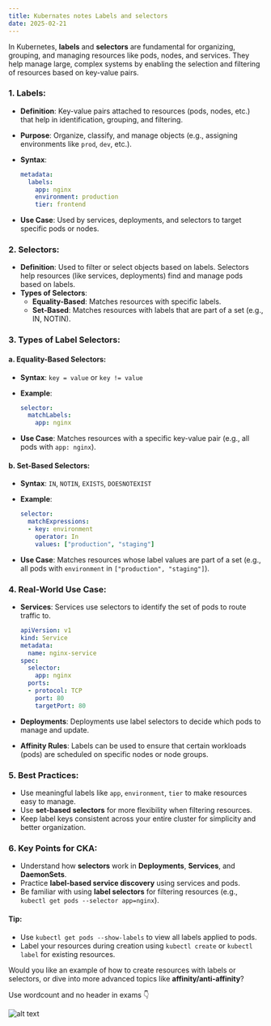 ```yaml
---
title: Kubernates notes Labels and selectors
date: 2025-02-21
---
```


In Kubernetes, **labels** and **selectors** are fundamental for organizing, grouping, and managing resources like pods, nodes, and services. They help manage large, complex systems by enabling the selection and filtering of resources based on key-value pairs.

### 1. **Labels**:

- **Definition**: Key-value pairs attached to resources (pods, nodes, etc.) that help in identification, grouping, and filtering.
- **Purpose**: Organize, classify, and manage objects (e.g., assigning environments like `prod`, `dev`, etc.).
- **Syntax**:
    
    ```yaml
    metadata:
      labels:
        app: nginx
        environment: production
        tier: frontend
    ```
    
- **Use Case**: Used by services, deployments, and selectors to target specific pods or nodes.

### 2. **Selectors**:

- **Definition**: Used to filter or select objects based on labels. Selectors help resources (like services, deployments) find and manage pods based on labels.
- **Types of Selectors**:
    - **Equality-Based**: Matches resources with specific labels.
    - **Set-Based**: Matches resources with labels that are part of a set (e.g., IN, NOTIN).

### 3. **Types of Label Selectors**:

#### a. **Equality-Based Selectors**:

- **Syntax**: `key = value` or `key != value`
- **Example**:
    
    ```yaml
    selector:
      matchLabels:
        app: nginx
    ```
    
- **Use Case**: Matches resources with a specific key-value pair (e.g., all pods with `app: nginx`).

#### b. **Set-Based Selectors**:

- **Syntax**: `IN`, `NOTIN`, `EXISTS`, `DOESNOTEXIST`
- **Example**:
    
    ```yaml
    selector:
      matchExpressions:
      - key: environment
        operator: In
        values: ["production", "staging"]
    ```
    
- **Use Case**: Matches resources whose label values are part of a set (e.g., all pods with `environment` in `["production", "staging"]`).

### 4. **Real-World Use Case**:

- **Services**: Services use selectors to identify the set of pods to route traffic to.
    
    ```yaml
    apiVersion: v1
    kind: Service
    metadata:
      name: nginx-service
    spec:
      selector:
        app: nginx
      ports:
      - protocol: TCP
        port: 80
        targetPort: 80
    ```
    
- **Deployments**: Deployments use label selectors to decide which pods to manage and update.
- **Affinity Rules**: Labels can be used to ensure that certain workloads (pods) are scheduled on specific nodes or node groups.

### 5. **Best Practices**:

- Use meaningful labels like `app`, `environment`, `tier` to make resources easy to manage.
- Use **set-based selectors** for more flexibility when filtering resources.
- Keep label keys consistent across your entire cluster for simplicity and better organization.

### 6. **Key Points for CKA**:

- Understand how **selectors** work in **Deployments**, **Services**, and **DaemonSets**.
- Practice **label-based service discovery** using services and pods.
- Be familiar with using **label selectors** for filtering resources (e.g., `kubectl get pods --selector app=nginx`).

#### Tip:

- Use `kubectl get pods --show-labels` to view all labels applied to pods.
- Label your resources during creation using `kubectl create` or `kubectl label` for existing resources.

Would you like an example of how to create resources with labels or selectors, or dive into more advanced topics like **affinity/anti-affinity**?

Use wordcount and no header in exams 👇


![alt text](/images/Pastedimage20250218114445.png)